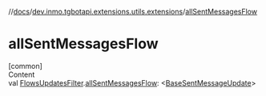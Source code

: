 //[docs](../../index.md)/[dev.inmo.tgbotapi.extensions.utils.extensions](index.md)/[allSentMessagesFlow](all-sent-messages-flow.md)



# allSentMessagesFlow  
[common]  
Content  
val [FlowsUpdatesFilter](../dev.inmo.tgbotapi.updateshandlers/-flows-updates-filter/index.md).[allSentMessagesFlow](all-sent-messages-flow.md): <[BaseSentMessageUpdate](../dev.inmo.tgbotapi.types.update.abstracts/-base-sent-message-update/index.md)>  



